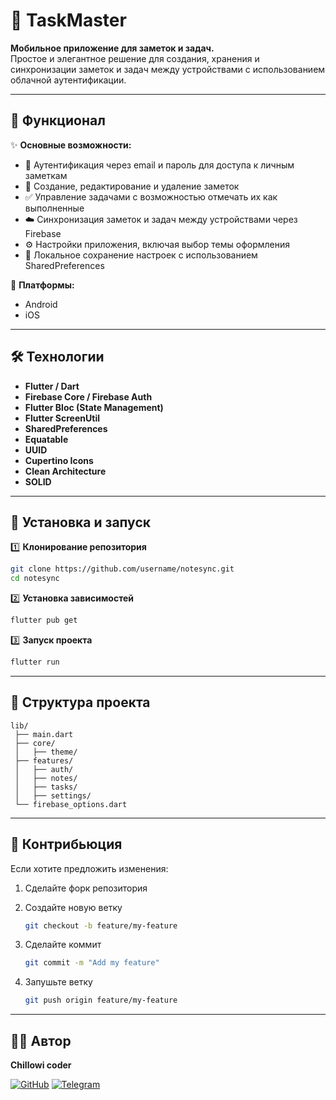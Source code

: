 # 📝 TaskMaster

**Мобильное приложение для заметок и задач.**\
Простое и элегантное решение для создания, хранения и синхронизации заметок и задач между устройствами с использованием облачной аутентификации.

---

## 🚀 Функционал

✨ **Основные возможности:**

- 🔐 Аутентификация через email и пароль для доступа к личным заметкам
- 📝 Создание, редактирование и удаление заметок
- ✅ Управление задачами с возможностью отмечать их как выполненные
- ☁️ Синхронизация заметок и задач между устройствами через Firebase
- ⚙️ Настройки приложения, включая выбор темы оформления
- 💾 Локальное сохранение настроек с использованием SharedPreferences

📱 **Платформы:**

- Android
- iOS

---

## 🛠️ Технологии

- **Flutter / Dart**
- **Firebase Core / Firebase Auth**
- **Flutter Bloc (State Management)**
- **Flutter ScreenUtil**
- **SharedPreferences**
- **Equatable**
- **UUID**
- **Cupertino Icons**
- **Clean Architecture**
- **SOLID**

---

## 📂 Установка и запуск

1️⃣ **Клонирование репозитория**

```bash
git clone https://github.com/username/notesync.git
cd notesync
```

2️⃣ **Установка зависимостей**

```bash
flutter pub get
```

3️⃣ **Запуск проекта**

```bash
flutter run
```

---

## 📌 Структура проекта

```plaintext
lib/
 ├── main.dart
 ├── core/
 │   ├── theme/
 ├── features/
 │   ├── auth/
 │   ├── notes/
 │   ├── tasks/
 │   ├── settings/
 └── firebase_options.dart
```

---

## 🤝 Контрибьюция

Если хотите предложить изменения:

1. Сделайте форк репозитория
2. Создайте новую ветку

   ```bash
   git checkout -b feature/my-feature
   ```
3. Сделайте коммит

   ```bash
   git commit -m "Add my feature"
   ```
4. Запушьте ветку

   ```bash
   git push origin feature/my-feature
   ```

---

## 🧑‍💻 Автор

**Chillowi coder**

[![GitHub](https://img.shields.io/badge/GitHub-000?style=for-the-badge&logo=github&logoColor=white)](https://github.com/Chillowi_coder)  [![Telegram](https://img.shields.io/badge/Telegram-26A5E4?style=for-the-badge&logo=telegram&logoColor=white)](https://t.me/l_2b2t_l)
